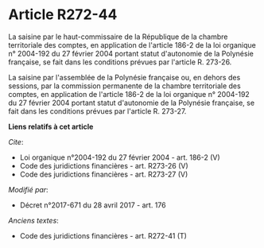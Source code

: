 # Article R272-44

La saisine par le haut-commissaire de la République de la chambre territoriale des comptes, en application de l'article 186-2
de la loi organique n° 2004-192 du 27 février 2004 portant statut d'autonomie de la Polynésie française, se fait dans les
conditions prévues par l'article R. 273-26. 

La saisine par l'assemblée de la Polynésie française ou, en dehors des sessions, par la commission permanente de la chambre
territoriale des comptes, en application de l'article 186-2 de la loi organique n° 2004-192 du 27 février 2004 portant statut
d'autonomie de la Polynésie française, se fait dans les conditions prévues par l'article R. 273-27.

**Liens relatifs à cet article**

_Cite_:

  - Loi organique n°2004-192 du 27 février 2004 - art. 186-2 (V)
  - Code des juridictions financières - art. R273-26 (V)
  - Code des juridictions financières - art. R273-27 (V)

_Modifié par_:

  - Décret n°2017-671 du 28 avril 2017 - art. 176

_Anciens textes_:

  - Code des juridictions financières - art. R272-41 (T)
